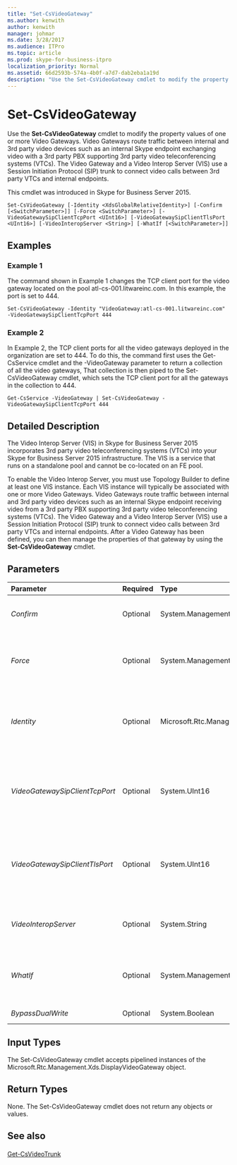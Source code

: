 ```yaml
---
title: "Set-CsVideoGateway"
ms.author: kenwith
author: kenwith
manager: johmar
ms.date: 3/28/2017
ms.audience: ITPro
ms.topic: article
ms.prod: skype-for-business-itpro
localization_priority: Normal
ms.assetid: 66d2593b-574a-4b0f-a7d7-dab2eba1a19d
description: "Use the Set-CsVideoGateway cmdlet to modify the property values of one or more Video Gateways. Video Gateways route traffic between internal and 3rd party video devices such as an internal Skype endpoint exchanging video with a 3rd party PBX supporting 3rd party video teleconferencing systems (VTCs). The Video Gateway and a Video Interop Server (VIS) use a Session Initiation Protocol (SIP) trunk to connect video calls between 3rd party VTCs and internal endpoints."
---
```


# Set-CsVideoGateway
 
Use the **Set-CsVideoGateway** cmdlet to modify the property values of one or more Video Gateways. Video Gateways route traffic between internal and 3rd party video devices such as an internal Skype endpoint exchanging video with a 3rd party PBX supporting 3rd party video teleconferencing systems (VTCs). The Video Gateway and a Video Interop Server (VIS) use a Session Initiation Protocol (SIP) trunk to connect video calls between 3rd party VTCs and internal endpoints.
  
This cmdlet was introduced in Skype for Business Server 2015.
  
```
Set-CsVideoGateway [-Identity <XdsGlobalRelativeIdentity>] [-Confirm [<SwitchParameter>]] [-Force <SwitchParameter>] [-VideoGatewaySipClientTcpPort <UInt16>] [-VideoGatewaySipClientTlsPort <UInt16>] [-VideoInteropServer <String>] [-WhatIf [<SwitchParameter>]]

```

## Examples
<a name="Examples"> </a>

### Example 1

The command shown in Example 1 changes the TCP client port for the video gateway located on the pool atl-cs-001.litwareinc.com. In this example, the port is set to 444.
  
```
Set-CsVideoGateway -Identity "VideoGateway:atl-cs-001.litwareinc.com" -VideoGatewaySipClientTcpPort 444
```

### Example 2

In Example 2, the TCP client ports for all the video gateways deployed in the organization are set to 444. To do this, the command first uses the Get-CsService cmdlet and the -VideoGateway parameter to return a collection of all the video gateways, That collection is then piped to the Set-CsVideoGateway cmdlet, which sets the TCP client port for all the gateways in the collection to 444.
  
```
Get-CsService -VideoGateway | Set-CsVideoGateway -VideoGatewaySipClientTcpPort 444
```

## Detailed Description
<a name="DetailedDescription"> </a>

The Video Interop Server (VIS) in Skype for Business Server 2015 incorporates 3rd party video teleconferencing systems (VTCs) into your Skype for Business Server 2015 infrastructure. The VIS is a service that runs on a standalone pool and cannot be co-located on an FE pool.
  
To enable the Video Interop Server, you must use Topology Builder to define at least one VIS instance. Each VIS instance will typically be associated with one or more Video Gateways. Video Gateways route traffic between internal and 3rd party video devices such as an internal Skype endpoint receiving video from a 3rd party PBX supporting 3rd party video teleconferencing systems (VTCs). The Video Gateway and a Video Interop Server (VIS) use a Session Initiation Protocol (SIP) trunk to connect video calls between 3rd party VTCs and internal endpoints. After a Video Gateway has been defined, you can then manage the properties of that gateway by using the **Set-CsVideoGateway** cmdlet.
  
## Parameters
<a name="DetailedDescription"> </a>

|**Parameter**|**Required**|**Type**|**Description**|
|:-----|:-----|:-----|:-----|
| _Confirm_ <br/> |Optional  <br/> |System.Management.Automation.SwitchParameter  <br/> |Prompts you for confirmation before executing the command.  <br/> |
| _Force_ <br/> |Optional  <br/> |System.Management.Automation.SwitchParameter  <br/> |Suppresses the display of any non-fatal error message that might occur when running the command.  <br/> |
| _Identity_ <br/> |Optional  <br/> |Microsoft.Rtc.Management.Xds.XdsGlobalRelativeIdentity  <br/> |Service location of the video gateway being modified. For example:  <br/>  `-Identity "VideoGateway:atl-cs-001.litwareinc.com"` <br/> |
| _VideoGatewaySipClientTcpPort_ <br/> |Optional  <br/> |System.UInt16  <br/> |TCP (Transmission Control Protocol) listening port on the Video Gateway used for SIP trunk communication with a Video Interop Server pool.  <br/> |
| _VideoGatewaySipClientTlsPort_ <br/> |Optional  <br/> |System.UInt16  <br/> |TLS (Transport Layer Security) listening port on the Video Gateway used for SIP trunk communication with a Video Interop Server pool.  <br/> |
| _VideoInteropServer_ <br/> |Optional  <br/> |System.String  <br/> |Service location for the Video Interop Server associated with this Video Gateway.  <br/> |
| _WhatIf_ <br/> |Optional  <br/> |System.Management.Automation.SwitchParameter  <br/> |Describes what would happen if you executed the command without actually executing the command.  <br/> |
| _BypassDualWrite_ <br/> |Optional  <br/> |System.Boolean  <br/> |PARAMVALUE: $true | $false  <br/> |
   
## Input Types
<a name="InputTypes"> </a>

The Set-CsVideoGateway cmdlet accepts pipelined instances of the Microsoft.Rtc.Management.Xds.DisplayVideoGateway object.
  
## Return Types
<a name="ReturnTypes"> </a>

None. The Set-CsVideoGateway cmdlet does not return any objects or values.
  
## See also
<a name="ReturnTypes"> </a>

#### 

[Get-CsVideoTrunk](get-csvideotrunk.md)

